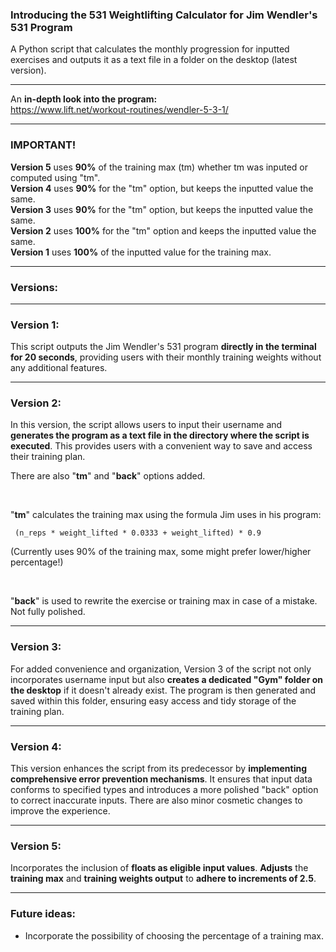 ### Introducing the **531 Weightlifting Calculator** for **Jim Wendler's 531 Program**
A Python script that calculates the monthly progression for inputted exercises and outputs it as a text file in a folder on the desktop (latest version).
___
 An **in-depth look into the program:** 
 <br>
https://www.lift.net/workout-routines/wendler-5-3-1/
___
### **IMPORTANT!**
**Version 5** uses **90%** of the training max (tm) whether tm was inputed or computed using "tm".<br>
**Version 4** uses **90%** for the "tm" option, but keeps the inputted value the same.<br>
**Version 3** uses **90%** for the "tm" option, but keeps the inputted value the same.<br>
**Version 2** uses **100%** for the "tm" option and keeps the inputted value the same.<br>
**Version 1** uses **100%** of the inputted value for the training max.<br>
___
### **Versions:**
___
### **Version 1:**
This script outputs the Jim Wendler's 531 program **directly in the terminal for 20 seconds**, providing users with their monthly training weights without any additional features.
___
### **Version 2:**
In this version, the script allows users to input their username and **generates the program as a text file in the directory where the script is executed**. This provides users with a convenient way to save and access their training plan. 

There are also "**tm**" and "**back**" options added.

<br>

"**tm**" calculates the training max using the formula Jim uses in his program: 

     (n_reps * weight_lifted * 0.0333 + weight_lifted) * 0.9 

(Currently uses 90% of the training max, some might prefer lower/higher percentage!)

<br>

"**back**" is used to rewrite the exercise or training max in case of a mistake. Not fully polished.
___
### **Version 3:**
For added convenience and organization, Version 3 of the script not only incorporates username input but also **creates a dedicated "Gym" folder on the desktop** if it doesn't already exist. The program is then generated and saved within this folder, ensuring easy access and tidy storage of the training plan.
___
### **Version 4:** 
This version enhances the script from its predecessor by **implementing comprehensive error prevention mechanisms**. It ensures that input data conforms to specified types and introduces a more polished "back" option to correct inaccurate inputs. There are also minor cosmetic changes to improve the experience.
___
### **Version 5:** 

Incorporates the inclusion of **floats as eligible input values**. **Adjusts** the **training max** and **training weights output** to **adhere to increments of 2.5**.
___
### **Future ideas:**
- Incorporate the possibility of choosing the percentage of a training max.

